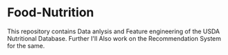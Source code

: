 # Food-Nutrition
This repository contains Data anlysis and Feature engineering of the USDA Nutritional Database.
Further I'll Also work on the Recommendation System for the same.
